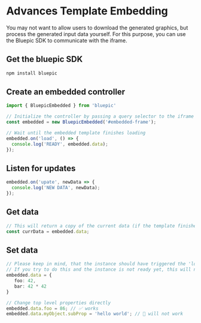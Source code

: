 # Advances Template Embedding

You may not want to allow users to download the generated graphics, but process the generated input data yourself. For this purpose, you can use the Bluepic SDK to communicate with the iframe.
## Get the bluepic SDK
```bash
npm install bluepic
```

## Create an embedded controller

```typescript
import { BluepicEmbedded } from 'bluepic'

// Initialize the controller by passing a query selector to the iframe or an iframe element instead
const embedded = new BluepicEmbedded('#embedded-frame');

// Wait until the embedded template finishes loading
embedded.on('load', () => {
  console.log('READY', embedded.data);
});
```

## Listen for updates

```typescript 
embedded.on('upate', newData => {
  console.log('NEW DATA', newData);
});
```

## Get data

```typescript
// This will return a copy of the current data (if the template finished loading )
const currData = embedded.data;
```

## Set data

```typescript
// Please keep in mind, that the instance should have triggered the 'load' event here already
// If you try to do this and the instance is not ready yet, this will not work
embedded.data = {
   foo: 42,
   bar: 42 * 42
}

// Change top level properties directly 
embedded.data.foo = 86; // ✅ works
embedded.data.myObject.subProp = 'hello world'; // 🚨 will not work
```